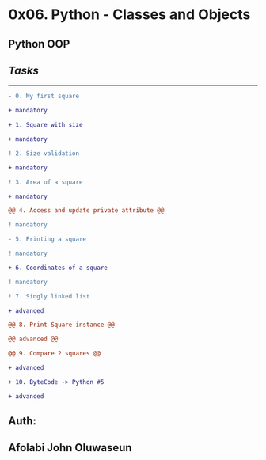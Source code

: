 # **0x06. Python - Classes and Objects**
## **Python  OOP**

## ***Tasks***
___

```diff
- 0. My first square 

+ mandatory 

+ 1. Square with size 

+ mandatory 

! 2. Size validation 

+ mandatory 

! 3. Area of a square 

+ mandatory 

@@ 4. Access and update private attribute @@ 

! mandatory 

- 5. Printing a square 

! mandatory 

+ 6. Coordinates of a square 

! mandatory 

! 7. Singly linked list 

+ advanced 

@@ 8. Print Square instance @@ 

@@ advanced @@ 

@@ 9. Compare 2 squares @@ 

+ advanced 

+ 10. ByteCode -> Python #5 

+ advanced 
```
## Auth:
## Afolabi John Oluwaseun

